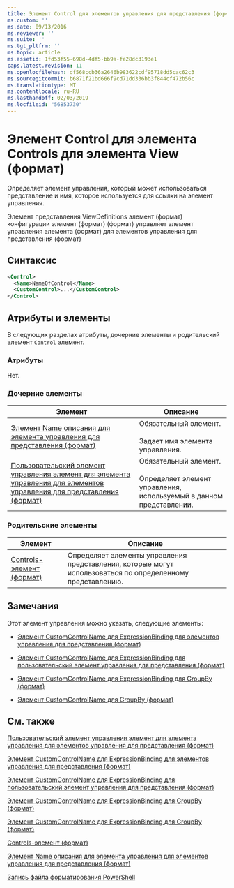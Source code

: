 ```yaml
---
title: Элемент Control для элементов управления для представления (формат) | Документация Майкрософт
ms.custom: ''
ms.date: 09/13/2016
ms.reviewer: ''
ms.suite: ''
ms.tgt_pltfrm: ''
ms.topic: article
ms.assetid: 1fd53f55-698d-4df5-bb9a-fe28dc3193e1
caps.latest.revision: 11
ms.openlocfilehash: df568ccb36a2646b983622cdf95718dd5cac62c3
ms.sourcegitcommit: b6871f21bd666f9cd71dd336bb3f844cf472b56c
ms.translationtype: MT
ms.contentlocale: ru-RU
ms.lasthandoff: 02/03/2019
ms.locfileid: "56853730"
---
```

# <a name="control-element-for-controls-for-view--format"></a>Элемент Control для элемента Controls для элемента View (формат)

Определяет элемент управления, который может использоваться представление и имя, которое используется для ссылки на элемент управления.

Элемент представления ViewDefinitions элемент (формат) конфигурации элемент (формат) (формат) управляет элемент управления элемента (формат) для элементов управления для представления (формат)

## <a name="syntax"></a>Синтаксис

```xml
<Control>
  <Name>NameOfControl</Name>
  <CustomControl>...</CustomControl>
</Control>
```

## <a name="attributes-and-elements"></a>Атрибуты и элементы

В следующих разделах атрибуты, дочерние элементы и родительский элемент `Control` элемент.

### <a name="attributes"></a>Атрибуты

Нет.

### <a name="child-elements"></a>Дочерние элементы

|Элемент|Описание|
|-------------|-----------------|
|[Элемент Name описания для элемента управления для представления (формат)](./name-element-for-control-for-controls-for-view-format.md)|Обязательный элемент.<br /><br /> Задает имя элемента управления.|
|[Пользовательский элемент управления элемент для элемента управления для элементов управления для представления (формат)](./customcontrol-element-for-control-for-controls-for-view-format.md)|Обязательный элемент.<br /><br /> Определяет элемент управления, используемый в данном представлении.|

### <a name="parent-elements"></a>Родительские элементы

|Элемент|Описание|
|-------------|-----------------|
|[Controls-элемент (формат)](./controls-element-for-view-format.md)|Определяет элементы управления представления, которые могут использоваться по определенному представлению.|

## <a name="remarks"></a>Замечания

Этот элемент управления можно указать, следующие элементы:

- [Элемент CustomControlName для ExpressionBinding для элементов управления для представления (формат)](./customcontrolname-element-for-expressionbinding-for-controls-for-view-format.md)

- [Элемент CustomControlName для ExpressionBinding для пользовательский элемент управления для представления (формат)](./customcontrolname-element-for-expressionbinding-for-customcontrol-for-view-format.md)

- [Элемент CustomControlName для ExpressionBinding для GroupBy (формат)](./customcontrolname-element-for-expressionbinding-for-groupby-format.md)

- [Элемент CustomControlName для GroupBy (формат)](./customcontrolname-element-for-groupby-format.md)

## <a name="see-also"></a>См. также

[Пользовательский элемент управления элемент для элемента управления для элементов управления для представления (формат)](./customcontrol-element-for-control-for-controls-for-view-format.md)

[Элемент CustomControlName для ExpressionBinding для элементов управления для представления (формат)](./customcontrolname-element-for-expressionbinding-for-controls-for-view-format.md)

[Элемент CustomControlName для ExpressionBinding для пользовательский элемент управления для представления (формат)](./customcontrolname-element-for-expressionbinding-for-customcontrol-for-view-format.md)

[Элемент CustomControlName для ExpressionBinding для GroupBy (формат)](./customcontrolname-element-for-expressionbinding-for-groupby-format.md)

[Элемент CustomControlName для ExpressionBinding для GroupBy (формат)](./customcontrolname-element-for-expressionbinding-for-groupby-format.md)

[Controls-элемент (формат)](./controls-element-for-view-format.md)

[Элемент Name описания для элемента управления для элементов управления для представления (формат)](./name-element-for-control-for-controls-for-view-format.md)

[Запись файла форматирования PowerShell](./writing-a-powershell-formatting-file.md)
